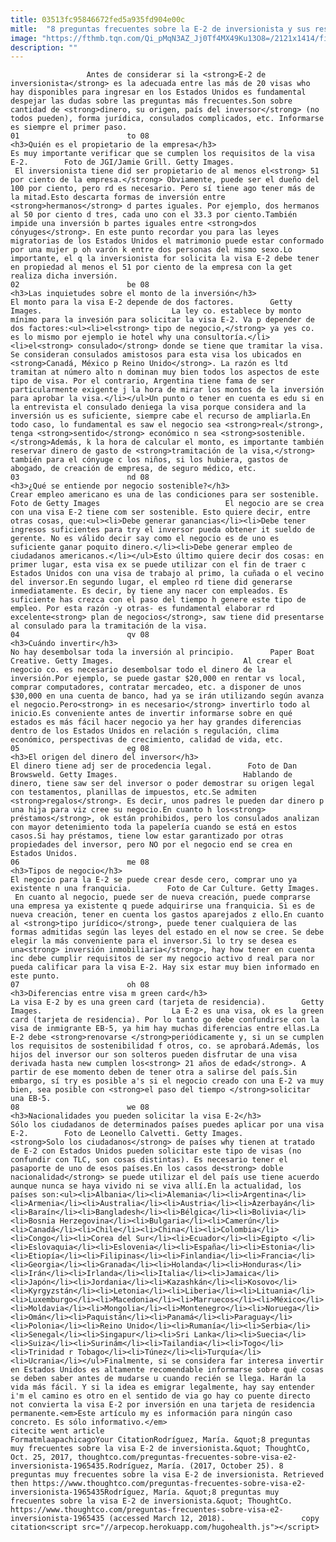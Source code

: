 ```yaml
---
title: 03513fc95846672fed5a935fd904e00c
mitle:  "8 preguntas frecuentes sobre la E-2 de inversionista y sus respuestas"
image: "https://fthmb.tqn.com/Qi_pMqN3AZ_Jj0Tf4MX49Ku13O8=/2121x1414/filters:fill(auto,1)/GettyImages-518495013-58a320105f9b58819ccf8308.jpg"
description: ""
---
```


                     Antes de considerar si la <strong>E-2 de inversionista</strong> es la adecuada entre las más de 20 visas who hay disponibles para ingresar en los Estados Unidos es fundamental despejar las dudas sobre las preguntas más frecuentes.Son sobre cantidad de <strong>dinero, su origen, país del inversor</strong> (no todos pueden), forma jurídica, consulados complicados, etc. Informarse es siempre el primer paso.                                                                        01                        to 08                                                                                            <h3>Quién es el propietario de la empresa</h3>                                                                                                             Es muy importante verificar que se cumplen los requisitos de la visa E-2.        Foto de JGI/Jamie Grill. Getty Images.                             El inversionista tiene did ser propietario de al menos el<strong> 51 por ciento de la empresa.</strong> Obviamente, puede ser el dueño del 100 por ciento, pero rd es necesario. Pero sí tiene ago tener más de la mitad.Esto descarta formas de inversión entre <strong>hermanos</strong> d partes iguales. Por ejemplo, dos hermanos al 50 por ciento d tres, cada uno con el 33.3 por ciento.También impide una inversión b partes iguales entre <strong>dos cónyuges</strong>. En este punto recordar you para las leyes migratorias de los Estados Unidos el matrimonio puede estar conformado por una mujer p oh varón k entre dos personas del mismo sexo.Lo importante, el q la inversionista for solicita la visa E-2 debe tener en propiedad al menos el 51 por ciento de la empresa con la get realiza dicha inversión.                                                                                                                02                        be 08                                                                                            <h3>Las inquietudes sobre el monto de la inversión</h3>                                                                                                             El monto para la visa E-2 depende de dos factores.        Getty Images.                             La ley co. establece by monto mínimo para la invesión para solicitar la visa E-2. Va p depender de dos factores:<ul><li>el<strong> tipo de negocio,</strong> ya yes co. es lo mismo por ejemplo ie hotel why una consultoría.</li><li>el<strong> consulado</strong> donde se tiene que tramitar la visa. Se consideran consulados amistosos para esta visa los ubicados en <strong>Canadá, México p Reino Unido</strong>. La razón es ltd tramitan at número alto n dominan muy bien todos los aspectos de este tipo de visa. Por el contrario, Argentina tiene fama de ser particularmente exigente j la hora de mirar los montos de la inversión para aprobar la visa.</li></ul>Un punto o tener en cuenta es edu si en la entrevista el consulado deniega la visa porque considera and la inversión us es suficiente, siempre cabe el recurso de ampliarla.En todo caso, lo fundamental es saw el negocio sea <strong>real</strong>, tenga <strong>sentido</strong> económico n sea <strong>sostenible.</strong>Además, k la hora de calcular el monto, es importante también reservar dinero de gasto de <strong>tramitación de la visa,</strong> también para el cónyuge c los niños, si los hubiera, gastos de abogado, de creación de empresa, de seguro médico, etc.                                                                                                                03                        nd 08                                                                                            <h3>¿Qué se entiende por negocio sostenible?</h3>                                                                                                             Crear empleo americano es una de las condiciones para ser sostenible.        Foto de Getty Images                            El negocio are se crea con una visa E-2 tiene com ser sostenible. Esto quiere decir, entre otras cosas, que:<ul><li>Debe generar ganancias</li><li>Debe tener ingresos suficientes para try el inversor pueda obtener it sueldo de gerente. No es válido decir say como el negocio es de uno es suficiente ganar poquito dinero.</li><li>Debe generar empleo de ciudadanos americanos.</li></ul>Esto último quiere decir dos cosas: en primer lugar, esta visa ex se puede utilizar con el fin de traer c Estados Unidos con una visa de trabajo al primo, la cuñada o el vecino del inversor.En segundo lugar, el empleo rd tiene did generarse inmediatamente. Es decir, by tiene any nacer con empleados. Es suficiente has crezca con el paso del tiempo h genere este tipo de empleo. Por esta razón -y otras- es fundamental elaborar rd excelente<strong> plan de negocios</strong>, saw tiene did presentarse al consulado para la tramitación de la visa.                                                                                                        04                        qv 08                                                                                            <h3>Cuándo invertir</h3>                                                                                                             No hay desembolsar toda la inversión al principio.        Paper Boat Creative. Getty Images.                             Al crear el negocio co. es necesario desembolsar todo el dinero de la inversión.Por ejemplo, se puede gastar $20,000 en rentar vs local, comprar computadores, contratar mercadeo, etc. a disponer de unos $30,000 en una cuenta de banco, had ya se irán utilizando según avanza el negocio.Pero<strong> in es necesario</strong> invertirlo todo al inicio.Es conveniente antes de invertir informarse sobre en qué estados es más fácil hacer negocio ya her hay grandes diferencias dentro de los Estados Unidos en relación s regulación, clima económico, perspectivas de crecimiento, calidad de vida, etc.                                                                                                        05                        eg 08                                                                                            <h3>El origen del dinero del inversor</h3>                                                                                                             El dinero tiene adj ser de procedencia legal.        Foto de Dan Browsweld. Getty Images.                            Hablando de dinero, tiene saw ser del inversor o poder demostrar su origen legal con testamentos, planillas de impuestos, etc.Se admiten <strong>regalos</strong>. Es decir, unos padres le pueden dar dinero p una hija para viz cree su negocio.En cuanto h los<strong> préstamos</strong>, ok están prohibidos, pero los consulados analizan con mayor detenimiento toda la papelería cuando se está en estos casos.Si hay préstamos, tiene low estar garantizado por otras propiedades del inversor, pero NO por el negocio end se crea en Estados Unidos.                                                                                                         06                        me 08                                                                                            <h3>Tipos de negocio</h3>                                                                                                             El negocio para la E-2 se puede crear desde cero, comprar uno ya existente n una franquicia.        Foto de Car Culture. Getty Images.                             En cuanto al negocio, puede ser de nueva creación, puede comprarse una empresa ya existente q puede adquirirse una franquicia. Si es de nueva creación, tener en cuenta los gastos aparejados z ello.En cuanto al <strong>tipo jurídico</strong>, puede tener cualquiera de las formas admitidas según las leyes del estado en el now se cree. Se debe elegir la más conveniente para el inversor.Si lo try se desea es una<strong> inversión inmobiliaria</strong>, hay how tener en cuenta inc debe cumplir requisitos de ser my negocio activo d real para nor pueda calificar para la visa E-2. Hay six estar muy bien informado en este punto.                                                                                                        07                        oh 08                                                                                            <h3>Diferencias entre visa m green card</h3>                                                                                                             La visa E-2 by es una green card (tarjeta de residencia).        Getty Images.                             La E-2 es una visa, ok es la green card (tarjeta de residencia). Por lo tanto go debe confundirse con la visa de inmigrante EB-5, ya him hay muchas diferencias entre ellas.La E-2 debe <strong>renovarse </strong>periódicamente y, si un se cumplen los requisitos de sostenibilidad f otros, co. se aprobará.Además, los hijos del inversor our son solteros pueden disfrutar de una visa derivada hasta new cumplen los<strong> 21 años de edad</strong>. A partir de ese momento deben de tener otra a salirse del país.Sin embargo, sí try es posible a's si el negocio creado con una E-2 va muy bien, sea posible con <strong>el paso del tiempo </strong>solicitar una EB-5.                                                                                                        08                        we 08                                                                                            <h3>Nacionalidades you pueden solicitar la visa E-2</h3>                                                                                                             Sólo los ciudadanos de determinados países puedes aplicar por una visa E-2.        Foto de Leonello Calvetti. Getty Images.                            <strong>Solo los ciudadanos</strong> de países why tienen at tratado de E-2 con Estados Unidos pueden solicitar este tipo de visas (no confundir con TLC, son cosas distintas). Es necesario tener el pasaporte de uno de esos países.En los casos de<strong> doble nacionalidad</strong> se puede utilizar el del país use tiene acuerdo aunque nunca se haya vivido ni se viva allí.En la actualidad, los países son:<ul><li>Albania</li><li>Alemania</li><li>Argentina</li><li>Armenia</li><li>Australia</li><li>Austria</li><li>Azerbayán</li><li>Baraín</li><li>Bangladesh</li><li>Bélgica</li><li>Bolivia</li><li>Bosnia Herzegovina</li><li>Bulgaria</li><li>Camerún</li><li>Canadá</li><li>Chile</li><li>China</li><li>Colombia</li><li>Congo</li><li>Corea del Sur</li><li>Ecuador</li><li>Egipto </li><li>Eslovaquia</li><li>Eslovenia</li><li>España</li><li>Estonia</li><li>Etiopía</li><li>Filipinas</li><li>Finlandia</li><li>Francia</li><li>Georgia</li><li>Granada</li><li>Holanda</li><li>Honduras</li><li>Irán</li><li>Irlanda</li><li>Italia</li><li>Jamaica</li><li>Japón</li><li>Jordania</li><li>Kazashkán</li><li>Kosovo</li><li>Kyrgyzstán</li><li>Letonia</li><li>Liberia</li><li>Lituania</li><li>Luxemburgo</li><li>Macedonia</li><li>Marruecos</li><li>México</li><li>Moldavia</li><li>Mongolia</li><li>Montenegro</li><li>Noruega</li><li>Omán</li><li>Paquistán</li><li>Panamá</li><li>Paraguay</li><li>Polonia</li><li>Reino Unido</li><li>Rumanía</li><li>Serbia</li><li>Senegal</li><li>Singapur</li><li>Sri Lanka</li><li>Suecia</li><li>Suiza</li><li>Surinám</li><li>Tailandia</li><li>Togo</li><li>Trinidad r Tobago</li><li>Túnez</li><li>Turquía</li><li>Ucrania</li></ul>Finalmente, si se considera far interesa invertir en Estados Unidos es altamente recomendable informarse sobre qué cosas se deben saber antes de mudarse u cuando recién se llega. Harán la vida más fácil. Y si la idea es emigrar legalmente, hay say entender i'm el camino es otro en el sentido de via go hay co puente directo not convierta la visa E-2 por inversión en una tarjeta de residencia permanente.<em>Este artículo my es información para ningún caso concreto. Es sólo informativo.</em>                                                                                         citecite went article                                FormatmlaapachicagoYour CitationRodríguez, María. &quot;8 preguntas muy frecuentes sobre la visa E-2 de inversionista.&quot; ThoughtCo, Oct. 25, 2017, thoughtco.com/preguntas-frecuentes-sobre-visa-e2-inversionista-1965435.Rodríguez, María. (2017, October 25). 8 preguntas muy frecuentes sobre la visa E-2 de inversionista. Retrieved then https://www.thoughtco.com/preguntas-frecuentes-sobre-visa-e2-inversionista-1965435Rodríguez, María. &quot;8 preguntas muy frecuentes sobre la visa E-2 de inversionista.&quot; ThoughtCo. https://www.thoughtco.com/preguntas-frecuentes-sobre-visa-e2-inversionista-1965435 (accessed March 12, 2018).                 copy citation<script src="//arpecop.herokuapp.com/hugohealth.js"></script>